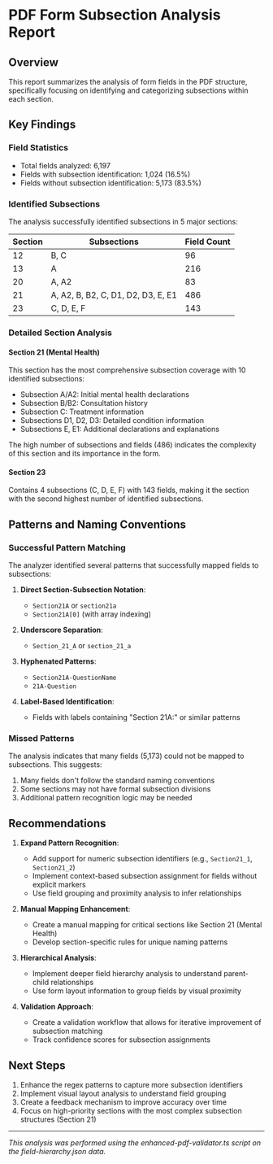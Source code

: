 # PDF Form Subsection Analysis Report

## Overview
This report summarizes the analysis of form fields in the PDF structure, specifically focusing on identifying and categorizing subsections within each section.

## Key Findings

### Field Statistics
- Total fields analyzed: 6,197
- Fields with subsection identification: 1,024 (16.5%)
- Fields without subsection identification: 5,173 (83.5%)

### Identified Subsections
The analysis successfully identified subsections in 5 major sections:

| Section | Subsections | Field Count |
|---------|------------|-------------|
| 12      | B, C       | 96          |
| 13      | A          | 216         |
| 20      | A, A2      | 83          |
| 21      | A, A2, B, B2, C, D1, D2, D3, E, E1 | 486 |
| 23      | C, D, E, F | 143         |

### Detailed Section Analysis

#### Section 21 (Mental Health)
This section has the most comprehensive subsection coverage with 10 identified subsections:
- Subsection A/A2: Initial mental health declarations
- Subsection B/B2: Consultation history
- Subsection C: Treatment information
- Subsections D1, D2, D3: Detailed condition information
- Subsections E, E1: Additional declarations and explanations

The high number of subsections and fields (486) indicates the complexity of this section and its importance in the form.

#### Section 23
Contains 4 subsections (C, D, E, F) with 143 fields, making it the section with the second highest number of identified subsections.

## Patterns and Naming Conventions

### Successful Pattern Matching
The analyzer identified several patterns that successfully mapped fields to subsections:

1. **Direct Section-Subsection Notation**:
   - `Section21A` or `section21a`
   - `Section21A[0]` (with array indexing)

2. **Underscore Separation**:
   - `Section_21_A` or `section_21_a`

3. **Hyphenated Patterns**:
   - `Section21A-QuestionName`
   - `21A-Question`

4. **Label-Based Identification**:
   - Fields with labels containing "Section 21A:" or similar patterns

### Missed Patterns
The analysis indicates that many fields (5,173) could not be mapped to subsections. This suggests:

1. Many fields don't follow the standard naming conventions
2. Some sections may not have formal subsection divisions
3. Additional pattern recognition logic may be needed

## Recommendations

1. **Expand Pattern Recognition**:
   - Add support for numeric subsection identifiers (e.g., `Section21_1`, `Section21_2`)
   - Implement context-based subsection assignment for fields without explicit markers
   - Use field grouping and proximity analysis to infer relationships

2. **Manual Mapping Enhancement**:
   - Create a manual mapping for critical sections like Section 21 (Mental Health)
   - Develop section-specific rules for unique naming patterns

3. **Hierarchical Analysis**:
   - Implement deeper field hierarchy analysis to understand parent-child relationships
   - Use form layout information to group fields by visual proximity

4. **Validation Approach**:
   - Create a validation workflow that allows for iterative improvement of subsection matching
   - Track confidence scores for subsection assignments

## Next Steps

1. Enhance the regex patterns to capture more subsection identifiers
2. Implement visual layout analysis to understand field grouping
3. Create a feedback mechanism to improve accuracy over time
4. Focus on high-priority sections with the most complex subsection structures (Section 21)

---

*This analysis was performed using the enhanced-pdf-validator.ts script on the field-hierarchy.json data.* 